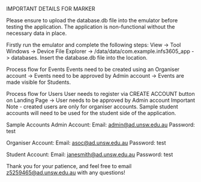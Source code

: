 IMPORTANT DETAILS FOR MARKER

Please ensure to upload the database.db file into the emulator before testing the application.
The application is non-functional without the necessary data in place.

Firstly run the emulator and complete the following steps:
View -> Tool Windows -> Device File Explorer -> /data/data/com.example.infs3605_app -> databases. 
Insert the database.db file into the location.

Process flow for Events
Events need to be created using an Organiser account -> Events need to be approved by Admin account -> Events are made visible for Students.

Process flow for Users
User needs to register via CREATE ACCOUNT button on Landing Page -> User needs to be approved by Admin account
Important Note - created users are only for organiser accounts. Sample student accounts will need to be used for the student side of the application.

Sample Accounts
Admin Account:
    Email: admin@ad.unsw.edu.au
    Password: test

Organiser Account:
    Email: asoc@ad.unsw.edu.au
    Password: test

Student Account:
    Email: janesmith@ad.unsw.edu.au
    Password: test

Thank you for your patience, and feel free to email z5259465@ad.unsw.edu.au with any questions!
